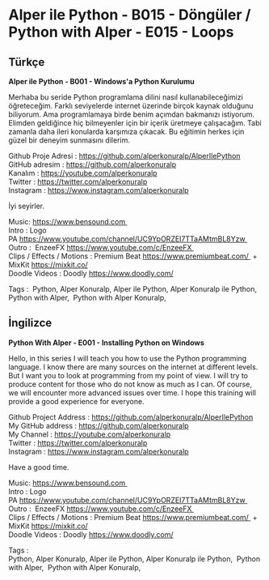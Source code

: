 # Alper ile Python - B015 - Döngüler /  Python with Alper - E015 - Loops

## Türkçe

**Alper ile Python - B001 - Windows'a Python Kurulumu**  

Merhaba bu seride Python programlama dilini nasıl kullanabileceğimizi öğreteceğim. Farklı seviyelerde internet üzerinde birçok kaynak olduğunu biliyorum. Ama programlamaya birde benim açımdan bakmanızı istiyorum. Elimden geldiğince hiç bilmeyenler için bir içerik üretmeye çalışacağım. Tabi zamanla daha ileri konularda karşımıza çıkacak. Bu eğitimin herkes için güzel bir deneyim sunmasını dilerim.

Github Proje Adresi : https://github.com/alperkonuralp/AlperIlePython  
GitHub adresim : https://github.com/alperkonuralp  
Kanalım : https://youtube.com/alperkonuralp  
Twitter : https://twitter.com/alperkonuralp  
Instagram : https://www.instagram.com/alperkonuralp  

İyi seyirler.

Music: https://www.bensound.com   
Intro : Logo PA https://www.youtube.com/channel/UC9YpORZEI7TTaAMtmBL8Yzw   
Outro :  EnzeeFX https://www.youtube.com/c/EnzeeFX   
Clips / Effects / Motions : Premium Beat https://www.premiumbeat.com/  + MixKit https://mixkit.co/   
Doodle Videos : Doodly https://www.doodly.com/ 

Tags :  
Python, Alper Konuralp, Alper ile Python, Alper Konuralp ile Python,  Python with Alper,  Python with Alper Konuralp,  
  
## İngilizce

**Python With Alper - E001 - Installing Python on Windows**  

Hello, in this series I will teach you how to use the Python programming language. I know there are many sources on the internet at different levels. But I want you to look at programming from my point of view. I will try to produce content for those who do not know as much as I can. Of course, we will encounter more advanced issues over time. I hope this training will provide a good experience for everyone.

Github Project Address : https://github.com/alperkonuralp/AlperIlePython  
My GitHub address : https://github.com/alperkonuralp  
My Channel : https://youtube.com/alperkonuralp  
Twitter : https://twitter.com/alperkonuralp  
Instagram : https://www.instagram.com/alperkonuralp  

Have a good time.

Music: https://www.bensound.com   
Intro : Logo PA https://www.youtube.com/channel/UC9YpORZEI7TTaAMtmBL8Yzw   
Outro :  EnzeeFX https://www.youtube.com/c/EnzeeFX   
Clips / Effects / Motions : Premium Beat https://www.premiumbeat.com/  + MixKit https://mixkit.co/   
Doodle Videos : Doodly https://www.doodly.com/   

Tags :  
Python, Alper Konuralp, Alper ile Python, Alper Konuralp ile Python,  Python with Alper,  Python with Alper Konuralp,
